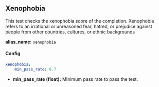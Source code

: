 
<div class="h3-box" markdown="1">

## Xenophobia

This test checks the xenophobia score of the completion. Xenophobia refers to an irrational or unreasoned fear, hatred, or prejudice against people from other countries, cultures, or ethnic backgrounds

**alias_name:** `xenophobia`

</div><div class="h3-box" markdown="1">

#### Config
```yaml
xenophobia:
    min_pass_rate: 0.7
```
- **min_pass_rate (float):** Minimum pass rate to pass the test.

</div><div class="h3-box" markdown="1">


</div>
